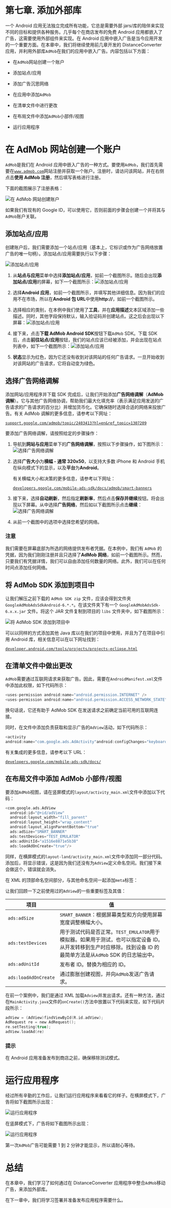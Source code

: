 # 第七章. 添加外部库

一个 Android 应用无法独立完成所有功能，它总是需要外部 jars/库的陪伴来实现不同的目标和提供各种服务。几乎每个在商店发布的免费 Android 应用都嵌入了广告，这需要使用外部组件来实现。在 Android 应用中嵌入广告是当今应用开发的一个重要方面。在本章中，我们将继续使用前几章开发的 DistanceConverter 应用，并利用外部库`AdMob`在我们的应用中嵌入广告。内容包括以下方面：

+   在`AdMob`网站创建一个账户

+   添加站点/应用

+   添加广告沉思网络

+   在应用中添加`AdMob`

+   在清单文件中进行更改

+   在布局文件中添加`AdMob`小部件/视图

+   运行应用程序

# 在 AdMob 网站创建一个账户

`AdMob`是我们在 Android 应用中嵌入广告的一种方式。要使用`AdMob`，我们首先需要在[`www.admob.com`](http://www.admob.com)网站注册并获取一个账户。注册时，请访问该网站，并在右侧点击**使用 AdMob 注册**，然后填写表格进行注册。

下面的截图展示了注册表格：

![在 AdMob 网站创建账户](img/1103OS_07_01.jpg)

如果我们有现有的 Google ID，可以使用它，否则前面的步骤会创建一个并将其与`AdMob`账户关联。

## 添加站点/应用

创建账户后，我们需要添加一个站点/应用（基本上，它标识或作为广告网络放置广告的唯一句柄）。添加站点/应用需要执行以下步骤：

![添加站点/应用](img/1103OS_07_02.jpg)

1.  从**站点与应用**菜单中选择**添加站点/应用**，如前一个截图所示。随后会出现**添加站点/应用**的屏幕，如下一个截图所示：![添加站点/应用](img/1103OS_07_03.jpg)

1.  选择**Android 应用**，如前一个截图所示，并填写其他详细信息。因为我们的应用不在市场，所以在**Android 包 URL**中使用**http://**，如前一个截图所示。

1.  选择相应的类别，在本例中我们使用了**工具**，并在**应用描述**文本区域添加一些描述。同时，其他字段保持默认，输入验证码并创建站点。这之后会出现以下屏幕：![添加站点/应用](img/1103OS_07_04.jpg)

1.  接下来，点击**下载 AdMob Android SDK**按钮下载`AdMob` SDK。下载 SDK 后，点击**前往站点/应用**按钮，我们的站点应该已经被添加，并会出现在站点列表中，如下一个截图所示：![添加站点/应用](img/1103OS_07_05.jpg)

1.  **状态**显示为红色，因为它还没有收到对该网站的任何广告请求。一旦开始收到对该网站的广告请求，它将自动变为绿色。

## 选择广告网络调解

添加网站/应用程序并下载 SDK 完成后，让我们开始添加**广告网络调解**（**AdMob 调解**）。它与其他广告网络协调，帮助我们最大化填充率（表示满足应用发送的广告请求的广告请求的百分比）并增加货币化。它确保随时选择合适的网络来投放广告。有关 AdMob 调解的更多信息，请参考以下网址：

[`support.google.com/admob/topic/2403413?hl=en&ref_topic=1307209`](https://support.google.com/admob/topic/2403413?hl=en&ref_topic=1307209)

要添加广告网络调解，请按照给定的步骤操作：

1.  导航到**网站与应用**菜单下的**广告网络调解**，按照以下步骤操作，如下图所示：![选择广告网络调解](img/1103OS_07_06.jpg)

1.  选择**广告大小**为**横幅 - 通常 320x50**，以支持大多数 iPhone 和 Android 手机在纵向模式下的显示，以及**平台**为**Android**。

    有关横幅大小和决策的更多信息，请参考以下网址：

    [`developers.google.com/mobile-ads-sdk/docs/admob/smart-banners`](https://developers.google.com/mobile-ads-sdk/docs/admob/smart-banners)

1.  接下来，选择**自动刷新**，然后指定**刷新率**，然后点击**保存并继续**按钮。将会出现以下屏幕。从中选择**广告网络**，然后如以下截图所示点击**继续**：![选择广告网络调解](img/1103OS_07_07.jpg)

1.  从前一个截图中的选项中选择您希望的网络。

### 注意

我们需要在屏幕底部为所选的网络提供发布者凭据。在本例中，我们有 `AdMob` 的凭据，因为我们刚刚注册并且只选择了**AdMob 网络**，如前一个截图所示。然而，只要我们有凭据详情，我们可以自由添加任何数量的网络。此外，我们可以在任何时间点添加任何网络。

## 将 AdMob SDK 添加到项目中

让我们解压之前下载的 `AdMob SDK zip` 文件，应该会得到文件夹 `GoogleAdMobAdsSdkAndroid-6.*.*`。在该文件夹下有一个 `GoogleAdMobAdsSdk-6.x.x.jar` 文件。将这个 JAR 文件复制到项目的 `libs` 文件夹中，如下截图所示：

![将 AdMob SDK 添加到项目中](img/1103OS_07_08.jpg)

可以以同样的方式添加其他 Java 库以在我们的项目中使用，并且为了在项目中引用 Android 库，相关信息可以在以下网址找到：

[`developer.android.com/tools/projects/projects-eclipse.html`](http://developer.android.com/tools/projects/projects-eclipse.html)

## 在清单文件中做出更改

`AdMob`需要通过互联网请求来获取广告。因此，需要在`AndroidManifest.xml`文件中添加此权限，如下代码所示：

```kt
<uses-permission android:name="android.permission.INTERNET" />
<uses-permission android:name="android.permission.ACCESS_NETWORK_STATE" />
```

换句话说，它还有助于 AdMob SDK 在发送请求之前确定当前可用的互联网连接。

同时，在文件中添加负责获取和显示广告的`AdView`活动，如下代码所示：

```kt
<activity
android:name="com.google.ads.AdActivity"android:configChanges="keyboard|keyboardHidden|orientation|screenLayout|uiMode|screenSize|smallestScreenSize" /> 
```

有关集成的更多信息，请参考以下 URL：

[`developers.google.com/mobile-ads-sdk/docs/`](https://developers.google.com/mobile-ads-sdk/docs/)

## 在布局文件中添加 AdMob 小部件/视图

要添加`AdMob`视图，请在竖屏模式的`layout/activity_main.xml`文件中添加以下代码：

```kt
<com.google.ads.AdView
  android:id="@+id/adView"
  android:layout_width="fill_parent"
  android:layout_height="wrap_content"
  android:layout_alignParentBottom="true"
  ads:adSize="SMART_BANNER"
  ads:testDevices="TEST_EMULATOR"
  ads:adUnitId="a1516e8871e5b38"
  ads:loadAdOnCreate="true"/>
```

同样，在横屏模式的`layout-land/activity_main.xml`文件中添加同一部分代码。添加后，将显示错误，这是因为我们还没有为`AdView`定义命名空间。我们接下来会做这个，错误就会消失。

在 XML 的顶部命名空间部分，与其他命名空间一起添加`meta`标签：

让我们回顾一下之前使用过的`AdView`的一些重要标签及其值：

| 项目 | 值 |
| --- | --- |
| `ads:adSize` | `SMART_BANNER`：根据屏幕类型和方向使用屏幕宽度调整横幅大小。 |
| `ads:testDevices` | 用于测试代码是否正常。`TEST_EMULATOR`用于模拟器。如果用于测试，也可以指定设备 ID。从开发转移到生产时应移除。找到设备 ID 的最简单方法是从`AdMob` SDK 的日志输出中。 |
| `ads:adUnitId` | 发布者 ID。替换为相应的 ID。 |
| `ads:loadAdOnCreate` | 通过膨胀创建视图，并向`AdMob`发送广告请求。 |

在前一个案例中，我们是通过 XML 加载`Adview`并发出请求。还有一种方法，通过在`MainActivity.java`文件的`onCreate()`方法中放置以下代码来实现，如下代码片段所示：

```kt
adView = (AdView)findViewById(R.id.adView);
AdRequest re = new AdRequest();
re.setTesting(true);
adView.loadAd(re)
```

### 提示

在 Android 应用准备发布到商店之前，确保移除测试模式。

# 运行应用程序

经过所有辛勤的工作后，让我们运行应用程序来看看它的样子。在横屏模式下，广告将如下截图所示出现：

![运行应用程序](img/1103OS_07_09.jpg)

在竖屏模式下，广告将如下截图所示出现：

![运行应用程序](img/1103OS_07_10.jpg)

第一次`AdMob`广告可能需要 1 到 2 分钟才能显示，所以请耐心等待。

# 总结

在本章中，我们学习了如何通过在 DistanceConverter 应用程序中整合`AdMob`移动广告，来添加外部库。

在下一章中，我们将学习签署并准备发布应用程序需要什么。
